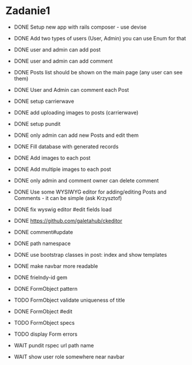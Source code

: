 # Zadanie1


* DONE Setup new app with rails composer - use devise
* DONE Add two types of users (User, Admin) you can use Enum for that
* DONE user and admin can add post
* DONE user and admin can add comment
* DONE Posts list should be shown on the main page (any user can see them)
* DONE User and Admin can comment each Post
* DONE setup carrierwave
* DONE add uploading images to posts (carrierwave)
* DONE setup pundit
* DONE only admin can add new Posts and edit them
* DONE Fill database with generated records
* DONE Add images to each post
* DONE Add multiple images to each post
* DONE only admin and comment owner can delete comment
* DONE Use some WYSIWYG editor for adding/editing Posts and Comments - it can be simple (ask Krzysztof)
* DONE fix wyswig editor #edit fields load
* DONE https://github.com/galetahub/ckeditor
* DONE comment#update

* DONE path namespace
* DONE use bootstrap classes in post: index and show templates
* DONE make navbar more readable
* DONE frielndy-id gem

* DONE FormObject pattern
* TODO FormObject validate uniqueness of title
* DONE FormObject #edit
* TODO FormObject specs
* TODO display Form errors

* WAIT pundit rspec  url path name
* WAIT show user role somewhere near navbar
